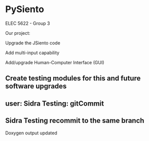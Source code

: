 # PySiento
ELEC 5622 - Group 3

Our project:

 Upgrade the JSiento code

 Add multi-input capability

 Add/upgrade Human-Computer Interface (GUI)

 Create testing modules for this and future
  software upgrades
---
user: Sidra
Testing: gitCommit
------------
Sidra
Testing recommit to the same branch
-------------
Doxygen output updated
